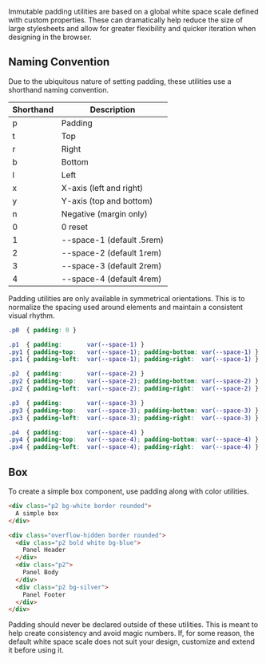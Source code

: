 
Immutable padding utilities are based on a global white space scale defined with custom properties.
These can dramatically help reduce the size of large stylesheets and allow for greater flexibility and quicker iteration when designing in the browser.

## Naming Convention

Due to the ubiquitous nature of setting padding,
these utilities use a shorthand naming convention.

<div class="overflow-scroll">
  <table class="mb2 table-flush table-light">
    <thead>
      <tr> <th>Shorthand</th> <th>Description</th> </tr>
    </thead>
    <tbody>
      <tr> <td>p</td> <td>Padding</td> </tr>
      <tr> <td>t</td> <td>Top</td> </tr>
      <tr> <td>r</td> <td>Right</td> </tr>
      <tr> <td>b</td> <td>Bottom</td> </tr>
      <tr> <td>l</td> <td>Left</td> </tr>
      <tr> <td>x</td> <td>X-axis (left and right)</td> </tr>
      <tr> <td>y</td> <td>Y-axis (top and bottom)</td> </tr>
      <tr> <td>n</td> <td>Negative (margin only)</td> </tr>
      <tr> <td>0</td> <td>0 reset</td> </tr>
      <tr> <td>1</td> <td>--space-1 (default .5rem)</td> </tr>
      <tr> <td>2</td> <td>--space-2 (default 1rem)</td> </tr>
      <tr> <td>3</td> <td>--space-3 (default 2rem)</td> </tr>
      <tr> <td>4</td> <td>--space-4 (default 4rem)</td> </tr>
    </tbody>
  </table>
</div>

Padding utilities are only available in symmetrical orientations.
This is to normalize the spacing used around elements and maintain a consistent visual rhythm.

```css
.p0  { padding: 0 }

.p1  { padding:       var(--space-1) }
.py1 { padding-top:   var(--space-1); padding-bottom: var(--space-1) }
.px1 { padding-left:  var(--space-1); padding-right:  var(--space-1) }

.p2  { padding:       var(--space-2) }
.py2 { padding-top:   var(--space-2); padding-bottom: var(--space-2) }
.px2 { padding-left:  var(--space-2); padding-right:  var(--space-2) }

.p3  { padding:       var(--space-3) }
.py3 { padding-top:   var(--space-3); padding-bottom: var(--space-3) }
.px3 { padding-left:  var(--space-3); padding-right:  var(--space-3) }

.p4  { padding:       var(--space-4) }
.py4 { padding-top:   var(--space-4); padding-bottom: var(--space-4) }
.px4 { padding-left:  var(--space-4); padding-right:  var(--space-4) }
```

## Box

To create a simple box component, use padding along with color utilities.

```html
<div class="p2 bg-white border rounded">
  A simple box
</div>
```

```html
<div class="overflow-hidden border rounded">
  <div class="p2 bold white bg-blue">
    Panel Header
  </div>
  <div class="p2">
    Panel Body
  </div>
  <div class="p2 bg-silver">
    Panel Footer
  </div>
</div>
```

<span class="red">Padding should never be declared outside of these utilities.</span>
This is meant to help create consistency and avoid magic numbers.
If, for some reason, the default white space scale does not suit your design,
customize and extend it before using it.

